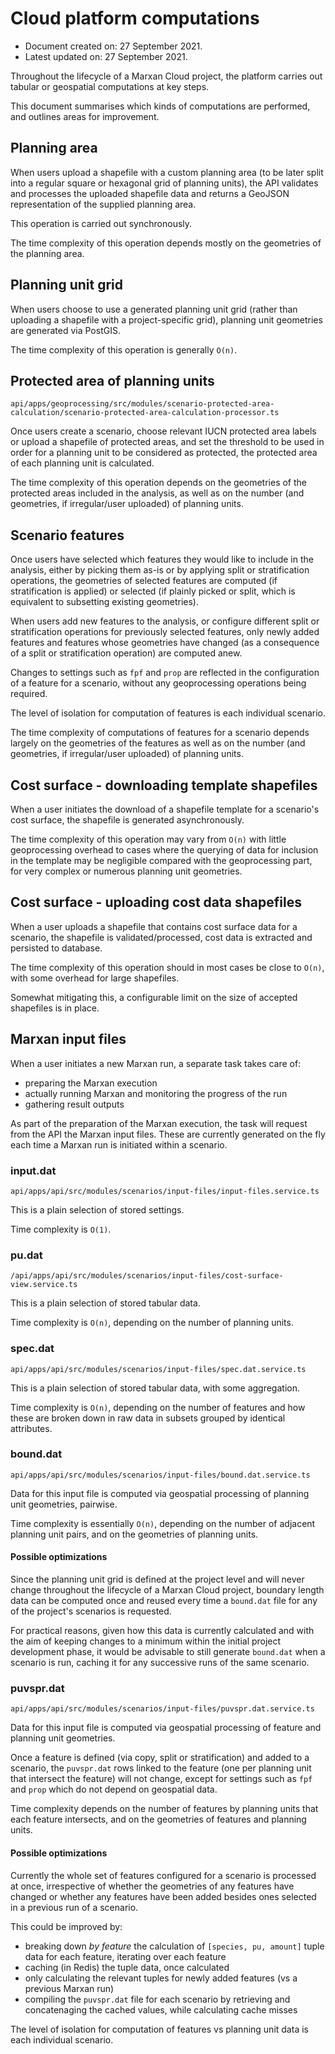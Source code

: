 # Cloud platform computations

- Document created on: 27 September 2021.
- Latest updated on: 27 September 2021.

Throughout the lifecycle of a Marxan Cloud project, the platform carries out
tabular or geospatial computations at key steps.

This document summarises which kinds of computations are performed, and outlines
areas for improvement.

## Planning area

When users upload a shapefile with a custom planning area (to be later split
into a regular square or hexagonal grid of planning units), the API validates
and processes the uploaded shapefile data and returns a GeoJSON representation
of the supplied planning area.

This operation is carried out synchronously.

The time complexity of this operation depends mostly on the geometries of the
planning area.

## Planning unit grid

When users choose to use a generated planning unit grid (rather than uploading a
shapefile with a project-specific grid), planning unit geometries are generated
via PostGIS.

The time complexity of this operation is generally `O(n)`.

## Protected area of planning units

`api/apps/geoprocessing/src/modules/scenario-protected-area-calculation/scenario-protected-area-calculation-processor.ts`

Once users create a scenario, choose relevant IUCN protected area labels or
upload a shapefile of protected areas, and set the threshold to be used in order
for a planning unit to be considered as protected, the protected area of each
planning unit is calculated.

The time complexity of this operation depends on the geometries of the protected
areas included in the analysis, as well as on the number (and geometries, if
irregular/user uploaded) of planning units.

## Scenario features

Once users have selected which features they would like to include in the
analysis, either by picking them as-is or by applying split or stratification
operations, the geometries of selected features are computed (if stratification
is applied) or selected (if plainly picked or split, which is equivalent to
subsetting existing geometries).

When users add new features to the analysis, or configure different split or
stratification operations for previously selected features, only newly added
features and features whose geometries have changed (as a consequence of a split
or stratification operation) are computed anew.

Changes to settings such as `fpf` and `prop` are reflected in the configuration
of a feature for a scenario, without any geoprocessing operations being
required.

The level of isolation for computation of features is each individual scenario.

The time complexity of computations of features for a scenario depends largely
on the geometries of the features as well as on the number (and geometries, if
irregular/user uploaded) of planning units.

## Cost surface - downloading template shapefiles

When a user initiates the download of a shapefile template for a scenario's
cost surface, the shapefile is generated asynchronously.

The time complexity of this operation may vary from `O(n)` with little
geoprocessing overhead to cases where the querying of data for inclusion in the
template may be negligible compared with the geoprocessing part, for very
complex or numerous planning unit geometries.

## Cost surface - uploading cost data shapefiles

When a user uploads a shapefile that contains cost surface data for a scenario,
the shapefile is validated/processed, cost data is extracted and persisted to
database.

The time complexity of this operation should in most cases be close to `O(n)`,
with some overhead for large shapefiles.

Somewhat mitigating this, a configurable limit on the size of accepted
shapefiles is in place.

## Marxan input files

When a user initiates a new Marxan run, a separate task takes care of:

* preparing the Marxan execution
* actually running Marxan and monitoring the progress of the run
* gathering result outputs

As part of the preparation of the Marxan execution, the task will request from
the API the Marxan input files. These are currently generated on the fly each
time a Marxan run is initiated within a scenario.

### input.dat

`api/apps/api/src/modules/scenarios/input-files/input-files.service.ts`

This is a plain selection of stored settings.

Time complexity is `O(1)`.

### pu.dat

`/api/apps/api/src/modules/scenarios/input-files/cost-surface-view.service.ts`

This is a plain selection of stored tabular data.

Time complexity is `O(n)`, depending on the number of planning units.

### spec.dat

`api/apps/api/src/modules/scenarios/input-files/spec.dat.service.ts`

This is a plain selection of stored tabular data, with some aggregation.

Time complexity is `O(n)`, depending on the number of features and how these are
broken down in raw data in subsets grouped by identical attributes.

### bound.dat

`api/apps/api/src/modules/scenarios/input-files/bound.dat.service.ts`

Data for this input file is computed via geospatial processing of planning unit
geometries, pairwise.

Time complexity is essentially `O(n)`, depending on the number of adjacent
planning unit pairs, and on the geometries of planning units.

#### Possible optimizations

Since the planning unit grid is defined at the project level and will never
change throughout the lifecycle of a Marxan Cloud project, boundary length data
can be computed once and reused every time a `bound.dat` file for any of the
project's scenarios is requested.

For practical reasons, given how this data is currently calculated and with the
aim of keeping changes to a minimum within the initial project development
phase, it would be advisable to still generate `bound.dat` when a scenario is
run, caching it for any successive runs of the same scenario.

### puvspr.dat

`api/apps/api/src/modules/scenarios/input-files/puvspr.dat.service.ts`

Data for this input file is computed via geospatial processing of feature and
planning unit geometries.

Once a feature is defined (via copy, split or stratification) and added to a
scenario, the `puvspr.dat` rows linked to the feature (one per planning unit
that intersect the feature) will not change, except for settings such as `fpf`
and `prop` which do not depend on geospatial data.

Time complexity depends on the number of features by planning units that each
feature intersects, and on the geometries of features and planning units.

#### Possible optimizations

Currently the whole set of features configured for a scenario is processed at
once, irrespective of whether the geometries of any features have changed or
whether any features have been added besides ones selected in a previous run of
a scenario.

This could be improved by:

- breaking down *by feature* the calculation of `[species, pu, amount]` tuple
  data for each feature, iterating over each feature
- caching (in Redis) the tuple data, once calculated
- only calculating the relevant tuples for newly added features (vs a previous
  Marxan run)
- compiling the `puvspr.dat` file for each scenario by retrieving and
  concatenaging the cached values, while calculating cache misses

The level of isolation for computation of features vs planning unit data is each
individual scenario.
